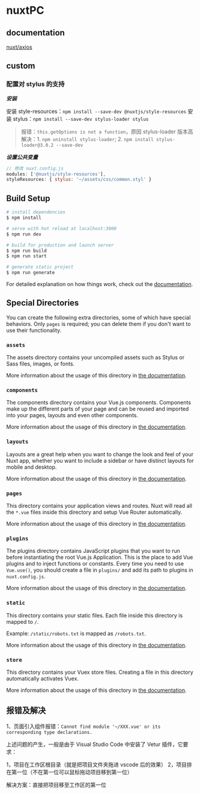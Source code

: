 # nuxtPC

## documentation

[nuxt/axios](https://axios.nuxtjs.org/)

## custom

### 配置对 stylus 的支持

***安装***

安装 style-resources：`npm install --save-dev @nuxtjs/style-resources`
安装 stylus：`npm install --save-dev stylus-loader stylus`

> 报错：`this.getOptions is not a function`，原因 stylus-loader 版本高
> 解决：1. `npm uninstall stylus-loader`; 2. `npm install stylus-loader@3.0.2 --save-dev`

***设置公共变量***

```JavaScript
// 修改 nuxt.config.js
modules: ['@nuxtjs/style-resources'],
styleResources: { stylus: '~/assets/css/common.styl' }
```


## Build Setup

```bash
# install dependencies
$ npm install

# serve with hot reload at localhost:3000
$ npm run dev

# build for production and launch server
$ npm run build
$ npm run start

# generate static project
$ npm run generate
```

For detailed explanation on how things work, check out the [documentation](https://nuxtjs.org).

## Special Directories

You can create the following extra directories, some of which have special behaviors. Only `pages` is required; you can delete them if you don't want to use their functionality.

### `assets`

The assets directory contains your uncompiled assets such as Stylus or Sass files, images, or fonts.

More information about the usage of this directory in [the documentation](https://nuxtjs.org/docs/2.x/directory-structure/assets).

### `components`

The components directory contains your Vue.js components. Components make up the different parts of your page and can be reused and imported into your pages, layouts and even other components.

More information about the usage of this directory in [the documentation](https://nuxtjs.org/docs/2.x/directory-structure/components).

### `layouts`

Layouts are a great help when you want to change the look and feel of your Nuxt app, whether you want to include a sidebar or have distinct layouts for mobile and desktop.

More information about the usage of this directory in [the documentation](https://nuxtjs.org/docs/2.x/directory-structure/layouts).


### `pages`

This directory contains your application views and routes. Nuxt will read all the `*.vue` files inside this directory and setup Vue Router automatically.

More information about the usage of this directory in [the documentation](https://nuxtjs.org/docs/2.x/get-started/routing).

### `plugins`

The plugins directory contains JavaScript plugins that you want to run before instantiating the root Vue.js Application. This is the place to add Vue plugins and to inject functions or constants. Every time you need to use `Vue.use()`, you should create a file in `plugins/` and add its path to plugins in `nuxt.config.js`.

More information about the usage of this directory in [the documentation](https://nuxtjs.org/docs/2.x/directory-structure/plugins).

### `static`

This directory contains your static files. Each file inside this directory is mapped to `/`.

Example: `/static/robots.txt` is mapped as `/robots.txt`.

More information about the usage of this directory in [the documentation](https://nuxtjs.org/docs/2.x/directory-structure/static).

### `store`

This directory contains your Vuex store files. Creating a file in this directory automatically activates Vuex.

More information about the usage of this directory in [the documentation](https://nuxtjs.org/docs/2.x/directory-structure/store).


## 报错及解决

1、页面引入组件报错：`Cannot find module '~/XXX.vue' or its corresponding type declarations.`

上述问题的产生，一般是由于 Visual Studio Code 中安装了 Vetur 插件，它要求：

1，项目在工作区根目录（就是把项目文件夹拖进 vscode 后的效果）
2，项目排在第一位（不在第一位可以鼠标拖动项目移到第一位）

解决方案：直接把项目移至工作区的第一位
